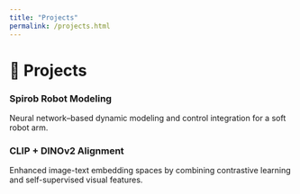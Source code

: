 ```yaml
---
title: "Projects"
permalink: /projects.html
---
```


# 🚀 Projects

### Spirob Robot Modeling
Neural network–based dynamic modeling and control integration for a soft robot arm.

### CLIP + DINOv2 Alignment
Enhanced image-text embedding spaces by combining contrastive learning and self-supervised visual features.

